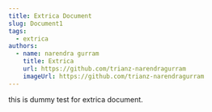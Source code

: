 ```yaml
---
title: Extrica Document
slug: Document1
tags:
  - extrica
authors:
  - name: narendra gurram
    title: Extrica
    url: https://github.com/trianz-narendragurram
    imageUrl: https://github.com/trianz-narendragurram
---
```

this is dummy test for extrica document.
